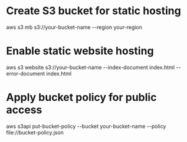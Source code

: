 # Create S3 bucket for static hosting
aws s3 mb s3://your-bucket-name --region your-region

# Enable static website hosting
aws s3 website s3://your-bucket-name --index-document index.html --error-document index.html

# Apply bucket policy for public access
aws s3api put-bucket-policy --bucket your-bucket-name --policy file://bucket-policy.json